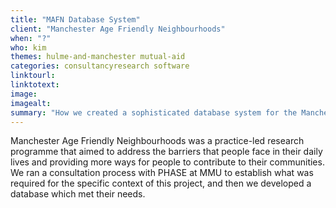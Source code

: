 ```yaml
---
title: "MAFN Database System"
client: "Manchester Age Friendly Neighbourhoods"
when: "?"
who: kim
themes: hulme-and-manchester mutual-aid 
categories: consultancyresearch software
linktourl:
linktotext:
image:
imagealt:
summary: "How we created a sophisticated database system for the Manchester Age Friendly Neighbourhoods project, in collaboration with PHASE at Manchester Metropolitan University."
---
```


Manchester Age Friendly Neighbourhoods was a practice-led research programme that aimed to address the barriers that people face in their daily lives and providing more ways for people to contribute to their communities.
We ran a consultation process with PHASE at MMU to establish what was required for the specific context of this project, and then we developed a database which met their needs.